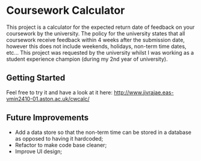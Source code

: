 # Coursework Calculator

This project is a calculator for the expected return date of feedback on your coursework by the university. 
The policy for the university states that all coursework receive feedback within 4 weeks after the submission date, however this does not include weekends, holidays, non-term time dates, etc... 
This project was requested by the university whilst I was working as a student experience champion (during my 2nd year of university).

## Getting Started
Feel free to try it and have a look at it here: http://www.jivrajae.eas-vmin2410-01.aston.ac.uk/cwcalc/

## Future Improvements
- Add a data store so that the non-term time can be stored in a database as opposed to having it hardcoded;
- Refactor to make code base cleaner;
- Improve UI design;
